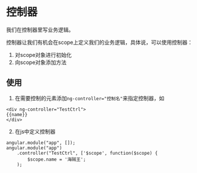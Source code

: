 # 控制器
我们在控制器里写业务逻辑。    

控制器让我们有机会在scope上定义我们的业务逻辑，具体说，可以使用控制器：

1. 对scope对象进行初始化
1. 向scope对象添加方法

## 使用
1. 在需要控制的元素添加`ng-controller="控制名"`来指定控制器，如
```
<div ng-controller="TestCtrl">
{{name}}
</div>
```

2. 在js中定义控制器
```
angular.module("app", []);
angular.module("app")
    .controller("TestCtrl", ['$scope', function($scope) {
        $scope.name = '海贼王';
    );
```